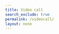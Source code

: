 ```yaml
---
title: Video call
search_exclude: true
permalink: /videocall/
layout: none
---
```


<html>

<head>
    <style>
        #root {
            width: 100vw;
            height: 100vh;
            }
    </style>
</head>


<body>
    <div id="root"></div>
</body>
<script src="https://unpkg.com/@zegocloud/zego-uikit-prebuilt/zego-uikit-prebuilt.js"></script>
<script>
window.onload = function () {
    function getUrlParams(url) {
        let urlStr = url.split('?')[1];
        const urlSearchParams = new URLSearchParams(urlStr);
        const result = Object.fromEntries(urlSearchParams.entries());
        return result;
    }
        // Generate a Token by calling a method.
        // @param 1: appID
        // @param 2: serverSecret
        // @param 3: Room ID
        // @param 4: User ID
        // @param 5: Username
    const roomID = getUrlParams(window.location.href)['roomID'] || (Math.floor(Math.random() * 10000) + "");
    const userID = Math.floor(Math.random() * 10000) + "";
    const userName = getUrlParams(window.location.href)['username'] || "userName" + userID;    const appID = 109479364;
    const serverSecret = "0576fc29a97e7f40be464a487a82ef32";
    const kitToken = ZegoUIKitPrebuilt.generateKitTokenForTest(appID, serverSecret, roomID, userID, userName);  
        const zp = ZegoUIKitPrebuilt.create(kitToken);
        zp.joinRoom({
            container: document.querySelector("#root"),
            sharedLinks: [{
                name: 'Personal link',
                url: window.location.protocol + '//' + window.location.host  + window.location.pathname + '?roomID=' + roomID,
            }],
            scenario: {
                mode: ZegoUIKitPrebuilt.VideoConference,
            },              
           	turnOnMicrophoneWhenJoining: false,
           	turnOnCameraWhenJoining: false,
           	showMyCameraToggleButton: true,
           	showMyMicrophoneToggleButton: true,
           	showAudioVideoSettingsButton: true,
           	showScreenSharingButton: true,
           	showTextChat: true,
           	showUserList: true,
           	maxUsers: 2,
           	layout: "Auto",
           	showLayoutButton: false,        
            });
}
</script>

</html>